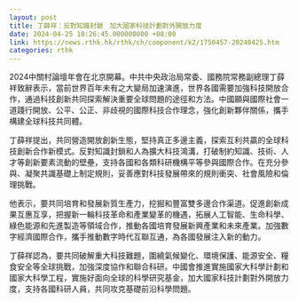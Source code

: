 ```yaml
---
layout: post
title: 丁薛祥：反對知識封鎖　加大國家科技計劃對外開放力度
date: 2024-04-25 10:26:45.000000000 +08:00
link: https://news.rthk.hk/rthk/ch/component/k2/1750457-20240425.htm
categories: rthk
---
```


2024中關村論壇年會在北京開幕。中共中央政治局常委、國務院常務副總理丁薛祥致辭表示，當前世界百年未有之大變局加速演進，世界各國需要加強科技開放合作，通過科技創新共同探索解決重要全球問題的途徑和方法。中國願與國際社會一道踐行開放、公平、公正、非歧視的國際科技合作理念，強化創新夥伴關係，攜手構建全球科技共同體。

丁薛祥提出，共同營造開放創新生態，堅持真正多邊主義，探索互利共贏的全球科技創新合作新模式。反對知識封鎖和人為擴大科技鴻溝，打破制約知識、技術、人才等創新要素流動的壁壘，支持各國和各類科研機構平等參與國際合作。在充分參與、凝聚共識基礎上制定規則，妥善應對科技發展帶來的規則衝突、社會風險和倫理挑戰。

他表示，要共同培育和發展新質生產力，挖掘和豐富雙多邊合作渠道。促進創新成果互惠互享，把握新一輪科技革命和產業變革的機遇，拓展人工智能、生命科學、綠色能源和先進製造等領域合作，推動各國培育發展新興產業和未來產業。加強數字經濟國際合作，攜手推動數字時代互聯互通，為各國發展注入新的動力。

丁薛祥認為，要共同破解重大科技難題，圍繞氣候變化、環境保護、能源安全、糧食安全等全球挑戰，加強深度協作和聯合科研。中國會推進實施國家大科學計劃和國家大科學工程，實施好面向全球的科學研究基金，加大國家科技計劃對外開放力度，支持各國科研人員，共同攻克基礎前沿科學問題。
